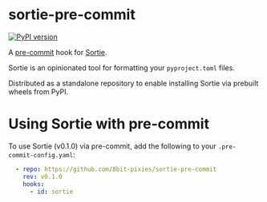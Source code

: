 # sortie-pre-commit

[![PyPI version](https://badge.fury.io/py/sortie.svg)](https://badge.fury.io/py/sortie)

A [pre-commit](https://pre-commit.com/) hook for [Sortie](https://pypi.org/project/sortie/).

Sortie is an opinionated tool for formatting your `pyproject.toml` files. 

Distributed as a standalone repository to enable installing Sortie via prebuilt wheels from PyPI.

# Using Sortie with pre-commit

To use Sortie (v0.1.0) via pre-commit, add the following to your `.pre-commit-config.yaml`:

```yaml
  - repo: https://github.com/8bit-pixies/sortie-pre-commit
    rev: v0.1.0
    hooks:
      - id: sortie
```




